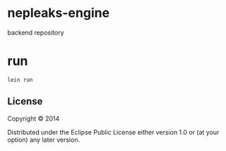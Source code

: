 # nepleaks-engine

backend repository

# run

````
lein run
````

## License

Copyright © 2014

Distributed under the Eclipse Public License either version 1.0 or (at
your option) any later version.
